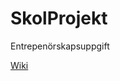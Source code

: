 # SkolProjekt
Entrepenörskapsuppgift

<a href="https://github.com/MendyMendyBenjaminMendy/SkolProjekt/wiki">Wiki</a>
